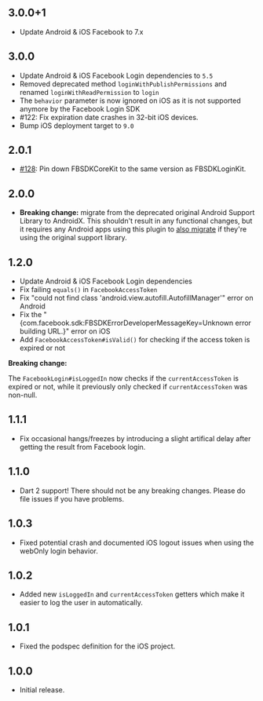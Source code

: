 ## 3.0.0+1
* Update Android & iOS Facebook to 7.x

## 3.0.0
* Update Android & iOS Facebook Login dependencies to `5.5`
* Removed deprecated method `loginWithPublishPermissions` and renamed `loginWithReadPermission` to `login`
* The `behavior` parameter is now ignored on iOS as it is not supported anymore by the Facebook Login SDK
* #122: Fix expiration date crashes in 32-bit iOS devices.
* Bump iOS deployment target to `9.0`

## 2.0.1

* [#128](https://github.com/roughike/flutter_facebook_login/pull/128): Pin down FBSDKCoreKit to the same version as FBSDKLoginKit.

## 2.0.0

* **Breaking change:** migrate from the deprecated original Android Support Library to AndroidX. This shouldn't result in any functional changes, but it requires any Android apps using this plugin to [also migrate](https://flutter.dev/docs/development/packages-and-plugins/androidx-compatibility) if they're using the original support library.

## 1.2.0

* Update Android & iOS Facebook Login dependencies
* Fix failing `equals()` in `FacebookAccessToken`
* Fix "could not find class 'android.view.autofill.AutofillManager'" error on Android
* Fix the "{com.facebook.sdk:FBSDKErrorDeveloperMessageKey=Unknown error building URL.}" error on iOS
* Add `FacebookAccessToken#isValid()` for checking if the access token is expired or not

**Breaking change:**

The `FacebookLogin#isLoggedIn` now checks if the `currentAccessToken` is expired or not, while it previously only checked if `currentAccessToken` was non-null.

## 1.1.1

* Fix occasional hangs/freezes by introducing a slight artifical delay after getting the result from Facebook login.

## 1.1.0

* Dart 2 support! There should not be any breaking changes. Please do file issues if you have problems.

## 1.0.3

* Fixed potential crash and documented iOS logout issues when using the webOnly login behavior.

## 1.0.2

* Added new `isLoggedIn` and `currentAccessToken` getters which make it easier to log the user in automatically.

## 1.0.1

* Fixed the podspec definition for the iOS project.

## 1.0.0

* Initial release.
